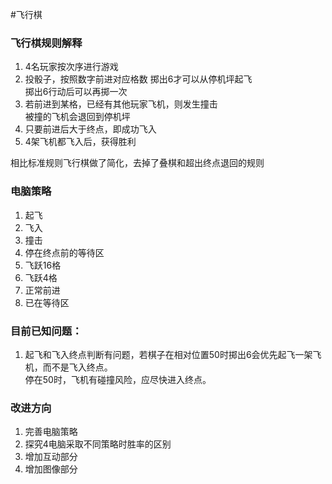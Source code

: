 #飞行棋  
### 飞行棋规则解释
1. 4名玩家按次序进行游戏  
2. 投骰子，按照数字前进对应格数
  掷出6才可以从停机坪起飞  
  掷出6行动后可以再掷一次  
3. 若前进到某格，已经有其他玩家飞机，则发生撞击  
  被撞的飞机会退回到停机坪  
4. 只要前进后大于终点，即成功飞入
5. 4架飞机都飞入后，获得胜利

相比标准规则飞行棋做了简化，去掉了叠棋和超出终点退回的规则

### 电脑策略
1. 起飞
2. 飞入
3. 撞击
4. 停在终点前的等待区 
5. 飞跃16格
6. 飞跃4格
7. 正常前进
8. 已在等待区

### 目前已知问题：  
1. 起飞和飞入终点判断有问题，若棋子在相对位置50时掷出6会优先起飞一架飞机，而不是飞入终点。   
停在50时，飞机有碰撞风险，应尽快进入终点。  

### 改进方向
1. 完善电脑策略
2. 探究4电脑采取不同策略时胜率的区别
3. 增加互动部分
4. 增加图像部分
